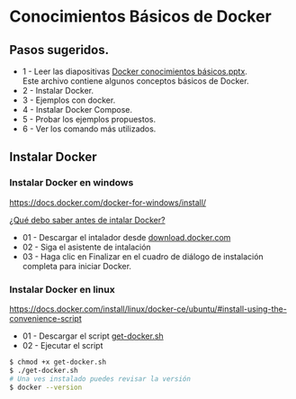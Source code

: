 # Conocimientos Básicos de Docker
## Pasos sugeridos.
- 1 - Leer las diapositivas [Docker conocimientos básicos.pptx](https://github.com/burongtz/apuntes/raw/master/docker/Docker%20conocimientos%20b%C3%A1sicos.pptx). \
Este archivo contiene algunos conceptos básicos de Docker.
- 2 - Instalar Docker.
- 3 - Ejemplos con docker.
- 4 - Instalar Docker Compose.
- 5 - Probar los ejemplos propuestos.
- 6 - Ver los comando más utilizados.

## Instalar Docker

### Instalar Docker en windows
https://docs.docker.com/docker-for-windows/install/

[¿Qué debo saber antes de intalar Docker?](https://docs.docker.com/docker-for-windows/install/#what-to-know-before-you-install)

- 01 - Descargar el intalador desde [download.docker.com](https://download.docker.com/win/stable/Docker%20for%20Windows%20Installer.exe)
- 02 - Siga el asistente de intalación
- 03 - Haga clic en Finalizar en el cuadro de diálogo de instalación completa para iniciar Docker.

### Instalar Docker en linux
https://docs.docker.com/install/linux/docker-ce/ubuntu/#install-using-the-convenience-script

- 01 - Descargar el script [get-docker.sh](https://get.docker.com/)
- 02 - Ejecutar el script
```bash
$ chmod +x get-docker.sh
$ ./get-docker.sh
# Una ves instalado puedes revisar la versión
$ docker --version
```